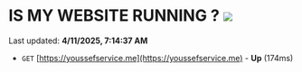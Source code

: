 # IS MY WEBSITE RUNNING ? [![](https://img.shields.io/static/v1?label=Sponsor&message=%E2%9D%A4&logo=GitHub&color=%23fe8e86)](https://github.com/sponsors/Youssef-Lehmam)

Last updated: **4/11/2025, 7:14:37 AM**

- `GET` [https://youssefservice.me](https://youssefservice.me) - **Up** (174ms)
